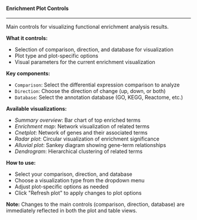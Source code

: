 #### Enrichment Plot Controls
-----------------------------

Main controls for visualizing functional enrichment analysis results.

**What it controls:**
- Selection of comparison, direction, and database for visualization
- Plot type and plot-specific options
- Visual parameters for the current enrichment visualization

**Key components:**
- `Comparison`: Select the differential expression comparison to analyze
- `Direction`: Choose the direction of change (up, down, or both)
- `Database`: Select the annotation database (GO, KEGG, Reactome, etc.)

**Available visualizations:**
- *Summary overview*: Bar chart of top enriched terms
- *Enrichment map*: Network visualization of related terms
- *Cnetplot*: Network of genes and their associated terms
- *Radar plot*: Circular visualization of enrichment significance
- *Alluvial plot*: Sankey diagram showing gene-term relationships
- *Dendrogram*: Hierarchical clustering of related terms

**How to use:**
- Select your comparison, direction, and database
- Choose a visualization type from the dropdown menu
- Adjust plot-specific options as needed
- Click "Refresh plot" to apply changes to plot options

**Note:** Changes to the main controls (comparison, direction, database) are immediately reflected in both the plot and table views.
